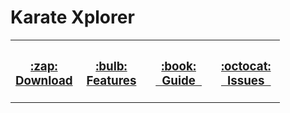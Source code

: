 # Karate Xplorer

<table>
    <tr>
        <th width="25%">
            <h3><a href="https://github.com/karatelabs/xplorer/releases">:zap: <br/> Download</a></h3>
        </th>
        <th width="25%">
            <h3><a href="https://github.com/karatelabs/xplorer/wiki/Features">:bulb: <br/> Features</a></h3>
        </th>
        <th width="25%">
            <h3><a href="https://github.com/karatelabs/xplorer/wiki/User-Guide">:book: <br/>&nbsp;&nbsp;Guide&nbsp;&nbsp;</a></h3>
        </th>
        <th width="25%">
            <h3><a href="https://github.com/karatelabs/xplorer/issues">:octocat: <br/>&nbsp;&nbsp;Issues&nbsp;&nbsp;</a></h3>
        </th>
    </tr>
</table>
